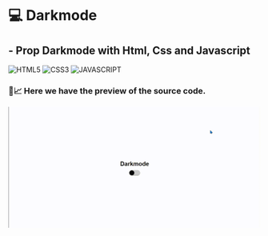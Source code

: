 # 💻 Darkmode
## - Prop Darkmode with Html, Css and Javascript

![HTML5](https://img.shields.io/badge/HTML5-E34F26?style=for-the-badge&logo=html5&logoColor=white) 
![CSS3](https://img.shields.io/badge/CSS3-1572B6?style=for-the-badge&logo=css3&logoColor=white)
![JAVASCRIPT](https://img.shields.io/badge/JavaScript-F7DF1E?style=for-the-badge&logo=javascript&logoColor=black)

### 🚀📈 Here we have the preview of the source code.

<p aling="center">
  <img src="Darkmode-button/darkmode.gif">
</p>

